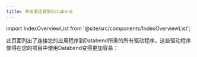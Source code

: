 ```yaml
---
title: 开发者连接到Databend
---
```


import IndexOverviewList from '@site/src/components/IndexOverviewList';

此页面列出了连接您的应用程序到Databend所需的所有驱动程序。这些驱动程序使得在您的项目中使用Databend变得更加容易：

<IndexOverviewList />